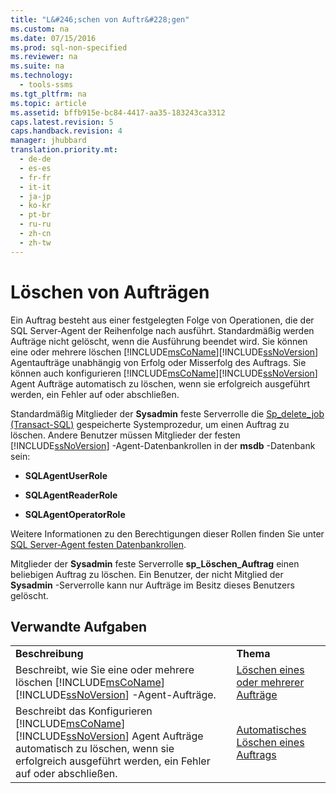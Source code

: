 ```yaml
---
title: "L&#246;schen von Auftr&#228;gen"
ms.custom: na
ms.date: 07/15/2016
ms.prod: sql-non-specified
ms.reviewer: na
ms.suite: na
ms.technology: 
  - tools-ssms
ms.tgt_pltfrm: na
ms.topic: article
ms.assetid: bffb915e-bc84-4417-aa35-183243ca3312
caps.latest.revision: 5
caps.handback.revision: 4
manager: jhubbard
translation.priority.mt: 
  - de-de
  - es-es
  - fr-fr
  - it-it
  - ja-jp
  - ko-kr
  - pt-br
  - ru-ru
  - zh-cn
  - zh-tw
---
```

# L&#246;schen von Auftr&#228;gen
Ein Auftrag besteht aus einer festgelegten Folge von Operationen, die der SQL Server-Agent der Reihenfolge nach ausführt. Standardmäßig werden Aufträge nicht gelöscht, wenn die Ausführung beendet wird. Sie können eine oder mehrere löschen [!INCLUDE[msCoName](../content/includes/msCoName_md.md)][!INCLUDE[ssNoVersion](../content/includes/ssNoVersion_md.md)] Agentaufträge unabhängig von Erfolg oder Misserfolg des Auftrags. Sie können auch konfigurieren [!INCLUDE[msCoName](../content/includes/msCoName_md.md)][!INCLUDE[ssNoVersion](../content/includes/ssNoVersion_md.md)] Agent Aufträge automatisch zu löschen, wenn sie erfolgreich ausgeführt werden, ein Fehler auf oder abschließen.  
  
Standardmäßig Mitglieder der **Sysadmin** feste Serverrolle die [Sp_delete_job (Transact-SQL)](assetId:///b85db6e4-623c-41f1-9643-07e5ea38db09) gespeicherte Systemprozedur, um einen Auftrag zu löschen. Andere Benutzer müssen Mitglieder der festen [!INCLUDE[ssNoVersion](../content/includes/ssNoVersion_md.md)] -Agent-Datenbankrollen in der **msdb** -Datenbank sein:  
  
-   **SQLAgentUserRole**  
  
-   **SQLAgentReaderRole**  
  
-   **SQLAgentOperatorRole**  
  
Weitere Informationen zu den Berechtigungen dieser Rollen finden Sie unter [SQL Server-Agent festen Datenbankrollen](../content/SQL-Server-Agent-Fixed-Database-Roles.md).  
  
Mitglieder der **Sysadmin** feste Serverrolle **sp\_Löschen\_Auftrag** einen beliebigen Auftrag zu löschen. Ein Benutzer, der nicht Mitglied der **Sysadmin** -Serverrolle kann nur Aufträge im Besitz dieses Benutzers gelöscht.  
  
## Verwandte Aufgaben  
  
|||  
|-|-|  
|**Beschreibung**|**Thema**|  
|Beschreibt, wie Sie eine oder mehrere löschen [!INCLUDE[msCoName](../content/includes/msCoName_md.md)][!INCLUDE[ssNoVersion](../content/includes/ssNoVersion_md.md)] -Agent-Aufträge.|[Löschen eines oder mehrerer Aufträge](../content/Delete-One-or-More-Jobs.md)|  
|Beschreibt das Konfigurieren [!INCLUDE[msCoName](../content/includes/msCoName_md.md)][!INCLUDE[ssNoVersion](../content/includes/ssNoVersion_md.md)] Agent Aufträge automatisch zu löschen, wenn sie erfolgreich ausgeführt werden, ein Fehler auf oder abschließen.|[Automatisches Löschen eines Auftrags](../content/Automatically-Delete-a-Job.md)|  
  
